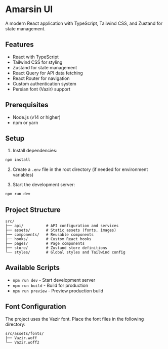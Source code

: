 # Amarsin UI

A modern React application with TypeScript, Tailwind CSS, and Zustand for state management.

## Features

- React with TypeScript
- Tailwind CSS for styling
- Zustand for state management
- React Query for API data fetching
- React Router for navigation
- Custom authentication system
- Persian font (Vazir) support

## Prerequisites

- Node.js (v14 or higher)
- npm or yarn

## Setup

1. Install dependencies:
```bash
npm install
```

2. Create a `.env` file in the root directory (if needed for environment variables)

3. Start the development server:
```bash
npm run dev
```

## Project Structure

```
src/
├── api/          # API configuration and services
├── assets/       # Static assets (fonts, images)
├── components/   # Reusable components
├── hooks/        # Custom React hooks
├── pages/        # Page components
├── store/        # Zustand store definitions
└── styles/       # Global styles and Tailwind config
```

## Available Scripts

- `npm run dev` - Start development server
- `npm run build` - Build for production
- `npm run preview` - Preview production build

## Font Configuration

The project uses the Vazir font. Place the font files in the following directory:
```
src/assets/fonts/
├── Vazir.woff
└── Vazir.woff2
``` 
